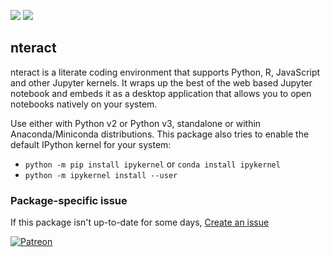 [![](https://img.shields.io/chocolatey/v/nteract?color=green&label=nteract)](https://chocolatey.org/packages/nteract) [![](https://img.shields.io/chocolatey/dt/nteract)](https://chocolatey.org/packages/nteract)

## nteract
nteract is a literate coding environment that supports Python, R, JavaScript and other Jupyter kernels. 
It wraps up the best of the web based Jupyter notebook and embeds it as a desktop application that allows
you to open notebooks natively on your system.

Use either with Python v2 or Python v3, standalone or within Anaconda/Miniconda distributions. This package 
also tries to enable the default IPython kernel for your system:

 * `python -m pip install ipykernel` or `conda install ipykernel`
 * `python -m ipykernel install --user`

### Package-specific issue
If this package isn't up-to-date for some days, [Create an issue](https://github.com/tunisiano187/Chocolatey-packages/issues/new/choose)

[![Patreon](https://cdn.jsdelivr.net/gh/tunisiano187/Chocolatey-packages@d15c4e19c709e7148588d4523ffc6dd3cd3c7e5e/icons/patreon.png)](https://www.patreon.com/bePatron?u=39585820)